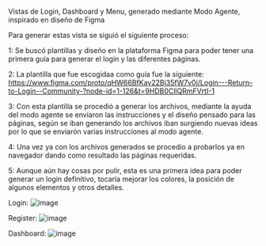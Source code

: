 Vistas de Login, Dashboard y Menu, generado mediante Modo Agente, inspirado en diseño de Figma

Para generar estas vista se siguió el siguiente proceso:

1: Se buscó plantillas y diseño en la plataforma Figma para poder tener una primera guía para generar el login y las diferentes páginas.

2: La plantilla que fue escogidaa como guía fue la siguiente: https://www.figma.com/proto/qHW66BfKay22Bj35fW7v0j/Login---Return-to-Login--Community-?node-id=1-126&t=9HDB0CllQRmFVrtI-1

3: Con esta plantilla se procedió a generar los archivos, mediante la ayuda del modo agente se enviaron las instrucciones y el diseño pensado para las páginas, según se iban generando los archivos iban surgiendo nuevas ideas por lo que se enviarón varias instrucciones al modo agente.

4: Una vez ya con los archivos generados se procedio a probarlos ya en navegador dando como resultado las páginas requeridas.

5: Aunque aún hay cosas por pulir, esta es una primera idea para poder generar un login definitivo, tocaría mejorar los colores, la posición de algunos elementos y otros detalles.

Login:
![image](https://github.com/user-attachments/assets/75c3bf1e-b51f-4689-9c57-6ed79f19b331)

Register:
![image](https://github.com/user-attachments/assets/90f2d685-ed77-4017-8c89-70bbdc819b38)

Dashboard:
![image](https://github.com/user-attachments/assets/75520830-4e3e-4e73-82ec-c51923e3fb58)




